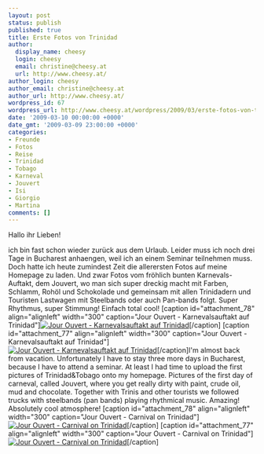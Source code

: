```yaml
---
layout: post
status: publish
published: true
title: Erste Fotos von Trinidad
author:
  display_name: cheesy
  login: cheesy
  email: christine@cheesy.at
  url: http://www.cheesy.at/
author_login: cheesy
author_email: christine@cheesy.at
author_url: http://www.cheesy.at/
wordpress_id: 67
wordpress_url: http://www.cheesy.at/wordpress/2009/03/erste-fotos-von-trinidad/
date: '2009-03-10 00:00:00 +0000'
date_gmt: '2009-03-09 23:00:00 +0000'
categories:
- Freunde
- Fotos
- Reise
- Trinidad
- Tobago
- Karneval
- Jouvert
- Isi
- Giorgio
- Martina
comments: []
---
```

<!--:de--><!-- 6586-->Hallo ihr Lieben!
ich bin fast schon wieder zurück aus dem Urlaub. Leider muss ich noch drei Tage in Bucharest anhaengen, weil ich an einem Seminar teilnehmen muss. Doch hatte ich heute zumindest Zeit die allerersten Fotos auf meine Homepage zu laden. Und zwar Fotos vom fröhlich bunten Karnevals-Auftakt, dem Jouvert, wo man sich super dreckig macht mit Farben, Schlamm, Rohöl und Schokolade und gemeinsam mit allen Trinidadern und Touristen Lastwagen mit Steelbands oder auch Pan-bands folgt. Super Rhythmus, super Stimmung! Einfach total cool!
[caption id="attachment\_78" align="alignleft" width="300" caption="Jour Ouvert - Karnevalsauftakt auf Trinidad"][![Jour Ouvert - Karnevalsauftakt auf Trinidad](http://www.cheesy.at/wordpress/wp-content/uploads/2009/03/DSCN0304-300x225.jpg "Jouvert")](http://www.cheesy.at/wordpress/wp-content/uploads/2009/03/DSCN0304.jpg)[/caption]
[caption id="attachment\_77" align="alignleft" width="300" caption="Jour Ouvert - Karnevalsauftakt auf Trinidad"][![Jour Ouvert - Karnevalsauftakt auf Trinidad](http://www.cheesy.at/wordpress/wp-content/uploads/2009/03/DSCN0331-300x224.jpg "Jouvert")](http://www.cheesy.at/wordpress/wp-content/uploads/2009/03/DSCN0331.jpg)[/caption]<!--:--><!--:en-->I'm almost back from vacation. Unfortunately I have to stay three more days in Bucharest, because I have to attend a seminar. At least I had time to upload the first pictures of Trinidad&Tobago onto my homepage. Pictures of the first day of carneval, called Jouvert, where you get really dirty with paint, crude oil, mud and chocolate. Together with Trinis and other tourists we followed trucks with steelbands (pan bands) playing rhythmical music. Amazing! Absolutely cool atmosphere!
[caption id="attachment\_78" align="alignleft" width="300" caption="Jour Ouvert - Carnival on Trinidad"][![Jour Ouvert - Carnival on Trinidad](http://www.cheesy.at/wordpress/wp-content/uploads/2009/03/DSCN0304-300x225.jpg "Jouvert")](http://www.cheesy.at/wordpress/wp-content/uploads/2009/03/DSCN0304.jpg)[/caption]
[caption id="attachment\_77" align="alignleft" width="300" caption="Jour Ouvert - Carnival on Trinidad"][![Jour Ouvert - Carnival on Trinidad](http://www.cheesy.at/wordpress/wp-content/uploads/2009/03/DSCN0331-300x224.jpg "Jouvert")](http://www.cheesy.at/wordpress/wp-content/uploads/2009/03/DSCN0331.jpg)[/caption]
<!--:-->
